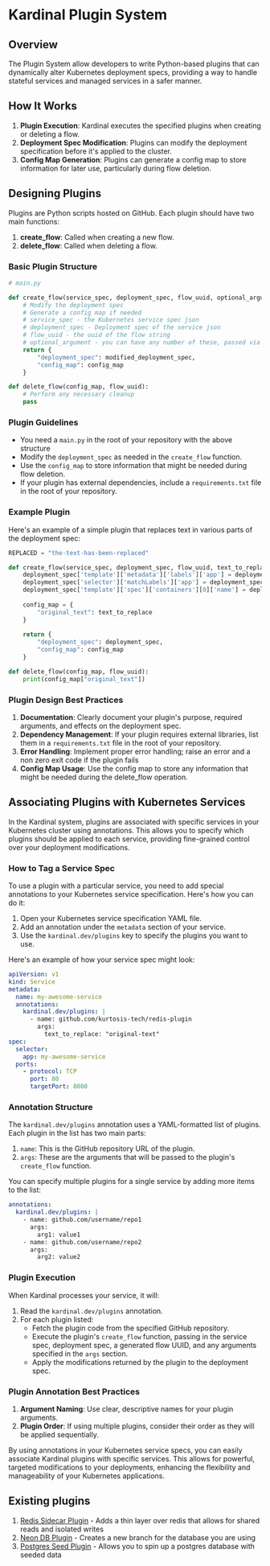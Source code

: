 # Kardinal Plugin System

## Overview

The Plugin System allow developers to write Python-based plugins that can dynamically alter Kubernetes deployment specs, providing a way to handle stateful services and managed services in a safer manner.

## How It Works

1. **Plugin Execution**: Kardinal executes the specified plugins when creating or deleting a flow.
2. **Deployment Spec Modification**: Plugins can modify the deployment specification before it's applied to the cluster.
3. **Config Map Generation**: Plugins can generate a config map to store information for later use, particularly during flow deletion.

## Designing Plugins

Plugins are Python scripts hosted on GitHub. Each plugin should have two main functions:

1. **create_flow**: Called when creating a new flow.
2. **delete_flow**: Called when deleting a flow.

### Basic Plugin Structure

```python
# main.py

def create_flow(service_spec, deployment_spec, flow_uuid, optional_argument):
    # Modify the deployment spec
    # Generate a config map if needed
    # service_spec - the Kubernetes service spec json
    # deployment_spec - Deployment spec of the service json
    # flow_uuid - the uuid of the flow string
    # optional_argument - you can have any number of these, passed via annotations
    return {
        "deployment_spec": modified_deployment_spec,
        "config_map": config_map
    }

def delete_flow(config_map, flow_uuid):
    # Perform any necessary cleanup
    pass
```

### Plugin Guidelines

- You need a `main.py` in the root of your repository with the above structure
- Modify the `deployment_spec` as needed in the `create_flow` function.
- Use the `config_map` to store information that might be needed during flow deletion.
- If your plugin has external dependencies, include a `requirements.txt` file in the root of your repository.

### Example Plugin

Here's an example of a simple plugin that replaces text in various parts of the deployment spec:

```python
REPLACED = "the-text-has-been-replaced"

def create_flow(service_spec, deployment_spec, flow_uuid, text_to_replace):
    deployment_spec['template']['metadata']['labels']['app'] = deployment_spec['template']['metadata']['labels']['app'].replace(text_to_replace, REPLACED)
    deployment_spec['selector']['matchLabels']['app'] = deployment_spec['selector']['matchLabels']['app'].replace(text_to_replace, REPLACED)
    deployment_spec['template']['spec']['containers'][0]['name'] = deployment_spec['template']['spec']['containers'][0]['name'].replace(text_to_replace, REPLACED)
    
    config_map = {
        "original_text": text_to_replace
    }
    
    return {
        "deployment_spec": deployment_spec,
        "config_map": config_map
    }

def delete_flow(config_map, flow_uuid):
    print(config_map["original_text"])
```

### Plugin Design Best Practices

1. **Documentation**: Clearly document your plugin's purpose, required arguments, and effects on the deployment spec.
1. **Dependency Management**: If your plugin requires external libraries, list them in a `requirements.txt` file in the root of your repository.
1. **Error Handling**: Implement proper error handling; raise an error and a non zero exit code if the plugin fails
1. **Config Map Usage**: Use the config map to store any information that might be needed during the delete_flow operation.


## Associating Plugins with Kubernetes Services

In the Kardinal system, plugins are associated with specific services in your Kubernetes cluster using annotations. This allows you to specify which plugins should be applied to each service, providing fine-grained control over your deployment modifications.

### How to Tag a Service Spec

To use a plugin with a particular service, you need to add special annotations to your Kubernetes service specification. Here's how you can do it:

1. Open your Kubernetes service specification YAML file.
2. Add an annotation under the `metadata` section of your service.
3. Use the `kardinal.dev/plugins` key to specify the plugins you want to use.

Here's an example of how your service spec might look:

```yaml
apiVersion: v1
kind: Service
metadata:
  name: my-awesome-service
  annotations:
    kardinal.dev/plugins: |
      - name: github.com/kurtosis-tech/redis-plugin
        args:
          text_to_replace: "original-text"
spec:
  selector:
    app: my-awesome-service
  ports:
    - protocol: TCP
      port: 80
      targetPort: 8080
```

### Annotation Structure

The `kardinal.dev/plugins` annotation uses a YAML-formatted list of plugins. Each plugin in the list has two main parts:

1. `name`: This is the GitHub repository URL of the plugin.
2. `args`: These are the arguments that will be passed to the plugin's `create_flow` function.

You can specify multiple plugins for a single service by adding more items to the list:

```yaml
annotations:
  kardinal.dev/plugins: |
    - name: github.com/username/repo1
      args:
        arg1: value1
    - name: github.com/username/repo2
      args:
        arg2: value2
```

### Plugin Execution

When Kardinal processes your service, it will:

1. Read the `kardinal.dev/plugins` annotation.
2. For each plugin listed:
   - Fetch the plugin code from the specified GitHub repository.
   - Execute the plugin's `create_flow` function, passing in the service spec, deployment spec, a generated flow UUID, and any arguments specified in the `args` section.
   - Apply the modifications returned by the plugin to the deployment spec.

### Plugin Annotation Best Practices

1. **Argument Naming**: Use clear, descriptive names for your plugin arguments.
1. **Plugin Order**: If using multiple plugins, consider their order as they will be applied sequentially.

By using annotations in your Kubernetes service specs, you can easily associate Kardinal plugins with specific services. This allows for powerful, targeted modifications to your deployments, enhancing the flexibility and manageability of your Kubernetes applications.

## Existing plugins

1. [Redis Sidecar Plugin](https://github.com/kurtosis-tech/redis-sidecar-plugin) - Adds a  thin layer over redis that  allows for shared reads and isolated writes
1. [Neon DB Plugin](https://github.com/kurtosis-tech/neondb-plugin) - Creates a new branch for the database you are using
1. [Postgres Seed Plugin](https://github.com/kurtosis-tech/postgres-seed-plugin) - Allows you to spin up a postgres database with seeded data
